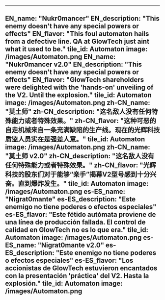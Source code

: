 ---

EN_name: "Nukr0mancer"
EN_description: "This enemy doesn't have any special powers or effects"
EN_flavor: "This foul automaton hails from a defective line. QA at GlowTech just aint what it used to be."
tile_id: Automaton
image: /images/Automaton.png
EN_name: "Nukr0mancer v2.0"
EN_description: "This enemy doesn't have any special powers or effects"
EN_flavor: "GlowTech shareholders were delighted with the 'hands-on' unveiling of the V2. Until the explosion."
tile_id: Automaton
image: /images/Automaton.png
zh-CN_name: "莫土师"
zh-CN_description: "这名敌人没有任何特殊能力或者特殊效果。"
zh-CN_flavor: "这种可恶的自走机械来自一条充满缺陷的生产线。现在的光辉科技质监人员实在是强差人意。"
tile_id: Automaton
image: /images/Automaton.png
zh-CN_name: "莫土师 v2.0"
zh-CN_description: "这名敌人没有任何特殊能力或者特殊效果。"
zh-CN_flavor: "光辉科技的股东们对于能够“亲手”揭幕V2型号感到十分兴奋。直到爆炸发生。"
tile_id: Automaton
image: /images/Automaton.png
es-ES_name: "Nigrat0mante"
es-ES_description: "Este enemigo no tiene poderes o efectos especiales"
es-ES_flavor: "Este fétido autómata proviene de una línea de producción fallada. El control de calidad en GlowTech no es lo que era."
tile_id: Automaton
image: /images/Automaton.png
es-ES_name: "Nigrat0mante v2.0"
es-ES_description: "Este enemigo no tiene poderes o efectos especiales"
es-ES_flavor: "Los accionistas de GlowTech estuvieron encantados con la presentación 'práctica' del V2. Hasta la explosión."
tile_id: Automaton
image: /images/Automaton.png
---